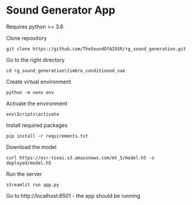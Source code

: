 # Sound Generator App

Requires python >= 3.6

Clone repository

`git clone https://github.com/TheSoundOfAIOSR/rg_sound_generation.git`

Go to the right directory

`cd rg_sound_generation\timbre_conditioned_vae`

Create virtual environment

`python -m venv env`

Activate the environment

`env\Scripts\activate`

Install required packages

`pip install -r requirements.txt`

Download the model

`curl https://osr-tsoai.s3.amazonaws.com/mt_5/model.h5 -o deployed/model.h5`

Run the server

`streamlit run app.py`

Go to http://localhost:8501 - the app should be running
